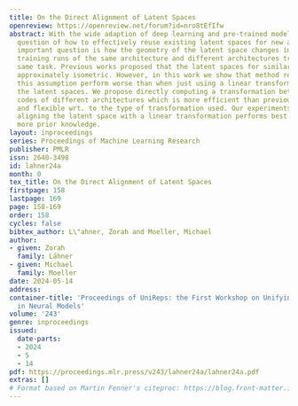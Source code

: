 ```yaml
---
title: On the Direct Alignment of Latent Spaces
openreview: https://openreview.net/forum?id=nro8tEfIfw
abstract: With the wide adaption of deep learning and pre-trained models rises the
  question of how to effectively reuse existing latent spaces for new applications.One
  important question is how the geometry of the latent space changes in-between different
  training runs of the same architecture and different architectures trained for the
  same task. Previous works proposed that the latent spaces for similar tasks are
  approximately isometric. However, in this work we show that method restricted to
  this assumption perform worse than when just using a linear transformation to align
  the latent spaces. We propose directly computing a transformation between the latent
  codes of different architectures which is more efficient than previous approaches
  and flexible wrt. to the type of transformation used. Our experiments show that
  aligning the latent space with a linear transformation performs best while not needing
  more prior knowledge.
layout: inproceedings
series: Proceedings of Machine Learning Research
publisher: PMLR
issn: 2640-3498
id: lahner24a
month: 0
tex_title: On the Direct Alignment of Latent Spaces
firstpage: 158
lastpage: 169
page: 158-169
order: 158
cycles: false
bibtex_author: L\"ahner, Zorah and Moeller, Michael
author:
- given: Zorah
  family: Lähner
- given: Michael
  family: Moeller
date: 2024-05-14
address:
container-title: 'Proceedings of UniReps: the First Workshop on Unifying Representations
  in Neural Models'
volume: '243'
genre: inproceedings
issued:
  date-parts:
  - 2024
  - 5
  - 14
pdf: https://proceedings.mlr.press/v243/lahner24a/lahner24a.pdf
extras: []
# Format based on Martin Fenner's citeproc: https://blog.front-matter.io/posts/citeproc-yaml-for-bibliographies/
---
```

